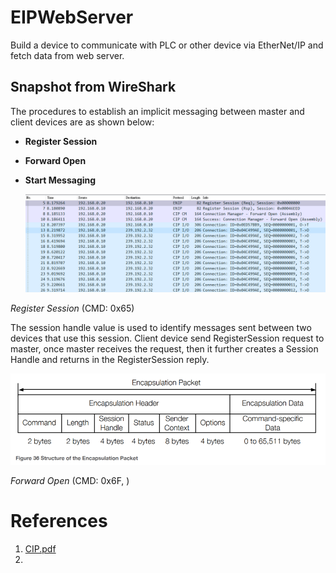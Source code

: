 # EIPWebServer
Build a device to communicate with PLC or other device via EtherNet/IP and fetch data from web server.



## Snapshot from WireShark

The procedures to establish an implicit messaging between master and client devices are as shown below:

* **Register Session**

* **Forward Open**

* **Start Messaging**

  

  ![alt Implicit massaging wireshark screenshot](/images/ImplicitMessagingSnapshot.png)



*Register Session* (CMD: 0x65)

The session handle value is used to identify messages sent between two devices that use this session. Client device send RegisterSession request to master, once master receives the request, then it further creates a Session Handle and returns in the RegisterSession reply.

![encapsulation packet structure](/images/EncapsulatePacketStructure.png)



*Forward Open* (CMD: 0x6F, )



# References

1.  [CIP.pdf](/manuals/CIP.pdf)
2. 




